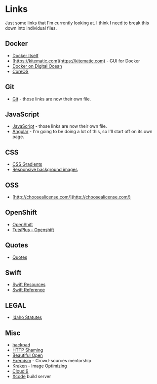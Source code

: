 # Links #
Just some links that I'm currently looking at. I think I need to break this down into individual files.

## Docker ##
 - [Docker Itself](https://www.docker.com/)
 - [https://kitematic.com](https://kitematic.com) - GUI for Docker
 - [Docker on Digital Ocean](https://www.digitalocean.com/company/blog/coreos-now-available-on-digitalocean/)
 - [CoreOS](https://coreos.com/products/managed-linux/)

## Git ##
 - [Git](Git.md) - those links are now their own file.

## JavaScript ##
 - [JavaScript](JavaScript.md) - those links are now their own file.
 - [Angular](Angular.md) - I'm going to be doing a lot of this, so I'll start off on its own page.

## CSS ##
 - [CSS Gradients](http://bennettfeely.com/gradients/)
 - [Responsive background images](http://sixrevisions.com/css/responsive-background-image/)

## OSS ##
  - [http://choosealicense.com/](http://choosealicense.com/)

## OpenShift ##
  - [OpenShift](https://www.openshift.com/get-started)
  - [TutsPlus - Openshift](http://code.tutsplus.com/tutorials/running-wordpress-on-openshift-an-introduction--cms-20058)

## Quotes ##
  - [Quotes](Quotes.md)

## Swift ##
  - [Swift Resources](https://developer.apple.com/swift/resources/)
  - [Swift Reference](https://developer.apple.com/library/prerelease/ios/documentation/Swift/Conceptual/Swift_Programming_Language/TheBasics.html#//apple_ref/doc/uid/TP40014097-CH5-XID_454)

## LEGAL ##
  - [Idaho Statutes](http://legislature.idaho.gov/idstat/Title2/T2CH2.htm)

## Misc ##
  - [hackpad](https://hackpad.com/)
  - [HTTP Shaming](http://httpshaming.tumblr.com/)
  - [Beautiful Open](http://beautifulopen.com/)
  - [Exercism](http://exercism.io/) - Crowd-sources mentorship
  - [Kraken](https://kraken.io/) - Image Optimizing
  - [Cloud 9](https://c9.io)
  - [Xcode](http://honzadvorsky.com/blog/2015/5/4/under-the-hood-of-xcode-server) build server
